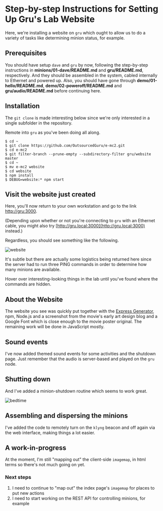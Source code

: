 # Step-by-step Instructions for Setting Up Gru's Lab Website
Here, we're installing a website on `gru` which ought to allow us to do a variety of tasks like determining minion status, for example.

## Prerequisites
You should have setup `dave` and `gru` by now, following the step-by-step instructions in **minions/01-dave/README.md** and **gru/README.md**, respectively.  And they should be assembled in the system, cabled internally to Ethernet and powered up.  Also, you should have gone through **demo/01-hello/README.md**, **demo/02-poweroff/README.md** and **gru/audio/README.md** before continuing here.

## Installation
The `git clone` is made interesting below since we're only interested in a single subfolder in the repository.

Remote into `gru` as you've been doing all along.

```
$ cd ~
$ git clone https://github.com/OutsourcedGuru/e-mc2.git
$ cd e-mc2
$ git filter-branch --prune-empty --subdirectory-filter gru/website master
$ cd ~
$ mv e-mc2 website
$ cd website
$ npm install
$ DEBUG=website:* npm start
```

## Visit the website just created
Here, you'll now return to your own workstation and go to the link [http://gru:3000](http://gru:3000).

(Depending upon whether or not you're connecting to `gru` with an Ethernet cable, you might also try [http://gru.local:3000](http://gru.local:3000) instead.)

Regardless, you should see something like the following.

![website](https://cloud.githubusercontent.com/assets/15971213/21596759/818ee49e-d0f4-11e6-9f9b-2c920954e884.png)

It's subtle but there are actually some logistics being returned here since the server had to run three PING commands in order to determine how many minions are available.

Hover over interesting-looking things in the lab until you've found where the commands are hidden.

## About the Website
The website you see was quickly put together with the [Express Generator](https://www.npmjs.com/package/express-generator), npm, Node.js and a screenshot from the movie's early art design blog and a Google Font which is close enough to the movie poster original.  The remaining work will be done in JavaScript mostly.

## Sound events
I've now added themed sound events for some activities and the shutdown page. Just remember that the audio is server-based and played on the `gru` node.

## Shutting down
And I've added a minion-shutdown routine which seems to work great.

![bedtime](https://cloud.githubusercontent.com/assets/15971213/21960513/0a28f570-daa4-11e6-8371-a58de738223b.png)

## Assembling and dispersing the minions
I've added the code to remotely turn on the `klyng` beacon and off again via the web interface, making things a lot easier.

## A work-in-progress
At the moment, I'm still "mapping out" the client-side `imagemap`, in html terms so there's not much going on yet.

### Next steps
1. I need to continue to "map out" the index page's `imagemap` for places to put new actions
2. I need to start working on the REST API for controlling minions, for example
